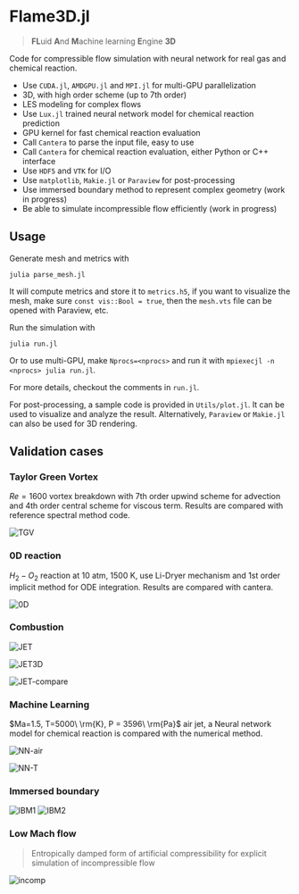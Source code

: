 # Flame3D.jl
> **FL**uid **A**nd **M**achine learning **E**ngine **3D**

Code for compressible flow simulation with neural network for real gas and chemical reaction.

- Use `CUDA.jl`, `AMDGPU.jl` and `MPI.jl` for multi-GPU parallelization
- 3D, with high order scheme (up to 7th order)
- LES modeling for complex flows
- Use `Lux.jl` trained neural network model for chemical reaction prediction
- GPU kernel for fast chemical reaction evaluation
- Call `Cantera` to parse the input file, easy to use
- Call `Cantera` for chemical reaction evaluation, either Python or C++ interface
- Use `HDF5` and `VTK` for I/O
- Use `matplotlib`, `Makie.jl` or `Paraview` for post-processing
- Use immersed boundary method to represent complex geometry (work in progress)
- Be able to simulate incompressible flow efficiently (work in progress)
## Usage

Generate mesh and metrics with
```
julia parse_mesh.jl
```
It will compute metrics and store it to `metrics.h5`, if you want to visualize the mesh, make sure `const vis::Bool = true`, then the `mesh.vts` file can be opened with Paraview, etc.

Run the simulation with 
```
julia run.jl
```
Or to use multi-GPU, make `Nprocs=<nprocs>` and run it with `mpiexecjl -n <nprocs> julia run.jl`.


For more details, checkout the comments in `run.jl`.

For post-processing, a sample code is provided in `Utils/plot.jl`. It can be used to visualize and analyze the result. Alternatively, `Paraview` or `Makie.jl` can also be used for 3D rendering. 

## Validation cases

### Taylor Green Vortex
$Re=1600$ vortex breakdown with 7th order upwind scheme for advection and 4th order central scheme for viscous term. Results are compared with reference spectral method code.

![TGV](./Assets/TGV.png)

### 0D reaction
$H_2-O_2$ reaction at $10$ atm, $1500$ K, use Li-Dryer mechanism and 1st order implicit method for ODE integration. Results are compared with cantera.

![0D](./Assets/0D.png)

### Combustion
![JET](./Assets/JET.png)

![JET3D](./Assets/JET-3D.png)

![JET-compare](./Assets/JET-compare.png)

### Machine Learning
$Ma=1.5, T=5000\ \rm{K}, P = 3596\ \rm{Pa}$ air jet, a Neural network model for chemical reaction is compared with the numerical method.

![NN-air](./Assets/NN-air.png)

![NN-T](./Assets/NN-T.png)

### Immersed boundary
 
![IBM1](./Assets/IBM1.png)
![IBM2](./Assets/IBM2.png)

### Low Mach flow
> Entropically damped form of artificial compressibility for explicit simulation of incompressible flow

![incomp](./Assets/anim.gif)